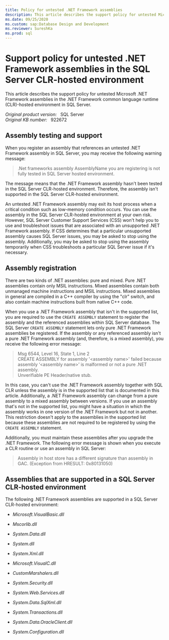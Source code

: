 ```yaml
---
title: Policy for untested .NET Framework assemblies
description: This article describes the support policy for untested Microsoft .NET Framework assemblies in the .NET Framework common language runtime (CLR)-hosted environment in SQL Server.
ms.date: 09/25/2020
ms.custom: sap:Database Design and Development
ms.reviewer: SureshKa
ms.prod: sql
---
```


# Support policy for untested .NET Framework assemblies in the SQL Server CLR-hosted environment

This article describes the support policy for untested Microsoft .NET Framework assemblies in the .NET Framework common language runtime (CLR)-hosted environment in SQL Server.

_Original product version:_ &nbsp; SQL Server  
_Original KB number:_ &nbsp; 922672

## Assembly testing and support

When you register an assembly that references an untested .NET Framework assembly in SQL Server, you may receive the following warning message:

> .Net frameworks assembly AssemblyName you are registering is not fully tested in SQL Server hosted environment.

The message means that the .NET Framework assembly hasn't been tested in the SQL Server CLR-hosted environment. Therefore, the assembly isn't supported in the SQL Server CLR-hosted environment.

An untested .NET Framework assembly may exit its host process when a critical condition such as low-memory condition occurs. You can use the assembly in the SQL Server CLR-hosted environment at your own risk. However, SQL Server Customer Support Services (CSS) won't help you to use and troubleshoot issues that are associated with an unsupported .NET Framework assembly. If CSS determines that a particular unsupported assembly causes SQL Server issues, you may be asked to stop using the assembly. Additionally, you may be asked to stop using the assembly temporarily when CSS troubleshoots a particular SQL Server issue if it's necessary.

## Assembly registration

There are two kinds of .NET assemblies: pure and mixed. Pure .NET assemblies contain only MSIL instructions. Mixed assemblies contain both unmanaged machine instructions and MSIL instructions. Mixed assemblies in general are compiled in a C++ compiler by using the "clr" switch, and also contain machine instructions built from native C++ code.

When you use a .NET Framework assembly that isn't in the supported list, you are required to use the `CREATE ASSEMBLY` statement to register the assembly and the referenced assemblies within SQL Server database. The SQL Server `CREATE ASSEMBLY` statement lets only pure .NET Framework assemblies be registered. If the assembly or any referenced assembly isn't a pure .NET Framework assembly (and, therefore, is a mixed assembly), you receive the following error message:

> Msg 6544, Level 16, State 1, Line 2  
CREATE ASSEMBLY for assembly '\<assembly name>' failed because assembly ‘\<assembly name>’ is malformed or not a pure .NET assembly.  
Unverifiable PE Header/native stub.

In this case, you can't use the .NET Framework assembly together with SQL CLR unless the assembly is in the supported list that is documented in this article. Additionally, a .NET Framework assembly can change from a pure assembly to a mixed assembly between versions. If you use an assembly that's not in the supported list, you might have a situation in which the assembly works in one version of the .NET Framework but not in another. This restriction doesn't apply to the assemblies in the supported list because these assemblies are not required to be registered by using the `CREATE ASSEMBLY` statement.

Additionally, you must maintain these assemblies after you upgrade the .NET Framework. The following error message is shown when you execute a CLR routine or use an assembly in SQL Server:

> Assembly in host store has a different signature than assembly in GAC. (Exception from HRESULT: 0x80131050)

## Assemblies that are supported in a SQL Server CLR-hosted environment

The following .NET Framework assemblies are supported in a SQL Server CLR-hosted environment:

- *Microsoft.VisualBasic.dll*

- *Mscorlib.dll*

- *System.Data.dll*

- *System.dll*

- *System.Xml.dll*

- *Microsoft.VisualC.dll*

- *CustomMarshalers.dll*

- *System.Security.dll*

- *System.Web.Services.dll*

- *System.Data.SqlXml.dll*

- *System.Transactions.dll*

- *System.Data.OracleClient.dll*

- *System.Configuration.dll*
